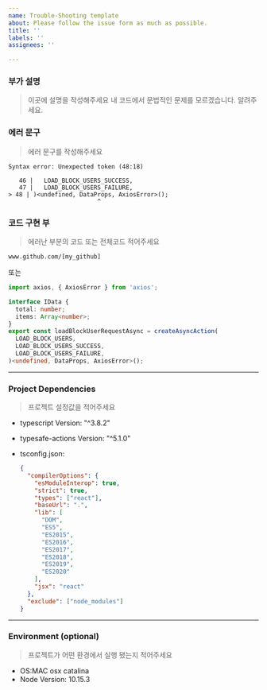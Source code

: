 ```yaml
---
name: Trouble-Shooting template
about: Please follow the issue form as much as possible.
title: ''
labels: ''
assignees: ''

---
```


### 부가 설명
> 이곳에 설명을 작성해주세요
내 코드에서 문법적인 문제를 모르겠습니다. 알려주세요.


### 에러 문구
> 에러 문구를 작성해주세요
```
Syntax error: Unexpected token (48:18)

   46 |   LOAD_BLOCK_USERS_SUCCESS,
   47 |   LOAD_BLOCK_USERS_FAILURE,
> 48 | )<undefined, DataProps, AxiosError>();
                         ^
```
### 코드 구현 부
> 에러난 부분의 코드 또는 전체코드 적어주세요 
```
www.github.com/[my_github]
```
또는
```typescript
import axios, { AxiosError } from 'axios';

interface IData {
  total: number;
  items: Array<number>;
}
export const loadBlockUserRequestAsync = createAsyncAction(
  LOAD_BLOCK_USERS,
  LOAD_BLOCK_USERS_SUCCESS,
  LOAD_BLOCK_USERS_FAILURE,
)<undefined, DataProps, AxiosError>();
```
---

### Project Dependencies
> 프로젝트 설정값을 적어주세요
- typescript Version: "^3.8.2"
- typesafe-actions Version: "^5.1.0"
- tsconfig.json:

  ```json
  {
    "compilerOptions": {
      "esModuleInterop": true,
      "strict": true,
      "types": ["react"],
      "baseUrl": ".",
      "lib": [
        "DOM",
        "ES5",
        "ES2015",
        "ES2016",
        "ES2017",
        "ES2018",
        "ES2019",
        "ES2020"
      ],
      "jsx": "react"
    },
    "exclude": ["node_modules"]
  }
  ```

---

### Environment (optional)
> 프로젝트가 어떤 환경에서 실행 됐는지 적어주세요
- OS:MAC osx catalina
- Node Version: 10.15.3
